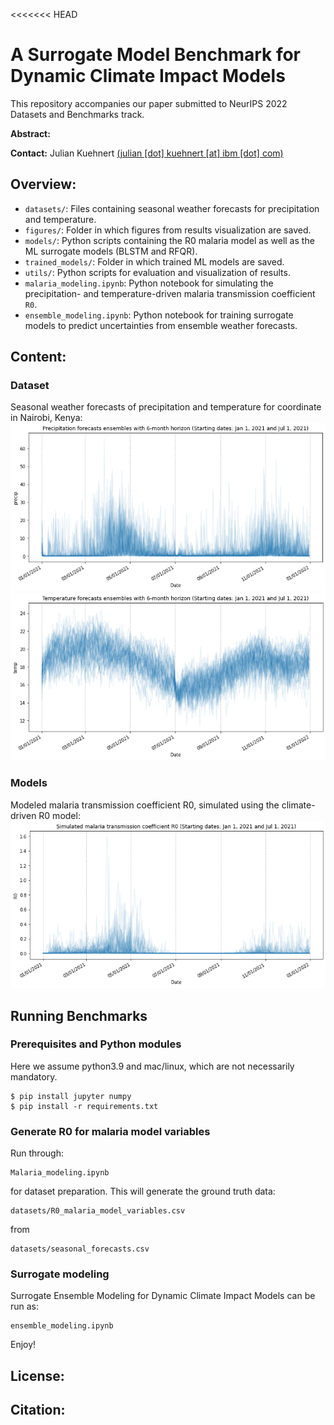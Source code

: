 <<<<<<< HEAD
# A Surrogate Model Benchmark for Dynamic Climate Impact Models

This repository accompanies our paper submitted to NeurIPS 2022 Datasets and Benchmarks track. 

**Abstract:** 

**Contact:** Julian Kuehnert [(julian [dot] kuehnert [at] ibm [dot] com)](mailto:julian.kuehnert@ibm.com)


## Overview:

* ``datasets/``: Files containing seasonal weather forecasts for precipitation and temperature.
* ``figures/``: Folder in which figures from results visualization are saved.
* ``models/``: Python scripts containing the R0 malaria model as well as the ML surrogate models (BLSTM and RFQR).
* ``trained_models/``: Folder in which trained ML models are saved.
* ``utils/``: Python scripts for evaluation and visualization of results.
* ``malaria_modeling.ipynb``: Python notebook for simulating the precipitation- and temperature-driven malaria transmission coefficient `R0`.
* ``ensemble_modeling.ipynb``: Python notebook for training surrogate models to predict uncertainties from ensemble weather forecasts. 

## Content:

### Dataset
Seasonal weather forecasts of precipitation and temperature for coordinate in Nairobi, Kenya:
![precipitation](figures/precipitation_2021.png)
![temperature](figures/temperature_2021.png)

### Models
Modeled malaria transmission coefficient R0, simulated using the climate-driven R0 model:
![R0](figures/R0_2021.png)

## Running Benchmarks

### Prerequisites and Python modules

Here we assume python3.9 and mac/linux, which are not necessarily mandatory.

    $ pip install jupyter numpy
    $ pip install -r requirements.txt

### Generate R0 for malaria model variables

Run through:

    Malaria_modeling.ipynb

for dataset preparation.  This will generate the ground truth data:

    datasets/R0_malaria_model_variables.csv

from

    datasets/seasonal_forecasts.csv

### Surrogate modeling

Surrogate Ensemble Modeling for Dynamic Climate Impact Models can be run as:

    ensemble_modeling.ipynb

Enjoy!

## License: 


## Citation:
